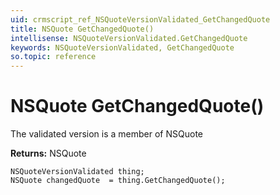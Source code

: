```yaml
---
uid: crmscript_ref_NSQuoteVersionValidated_GetChangedQuote
title: NSQuote GetChangedQuote()
intellisense: NSQuoteVersionValidated.GetChangedQuote
keywords: NSQuoteVersionValidated, GetChangedQuote
so.topic: reference
---
```


# NSQuote GetChangedQuote()

The validated version is a member of NSQuote

**Returns:** NSQuote

```crmscript
NSQuoteVersionValidated thing;
NSQuote changedQuote  = thing.GetChangedQuote();
```

